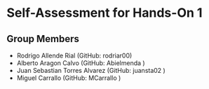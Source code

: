 # Self-Assessment for Hands-On 1

## Group Members
- Rodrigo Allende Rial (GitHub: rodriar00)
- Alberto Aragon Calvo (GitHub: Abielmenda )
- Juan Sebastian Torres Alvarez (GitHub: juansta02 )
- Miguel Carrallo (GitHub: MCarrallo )
